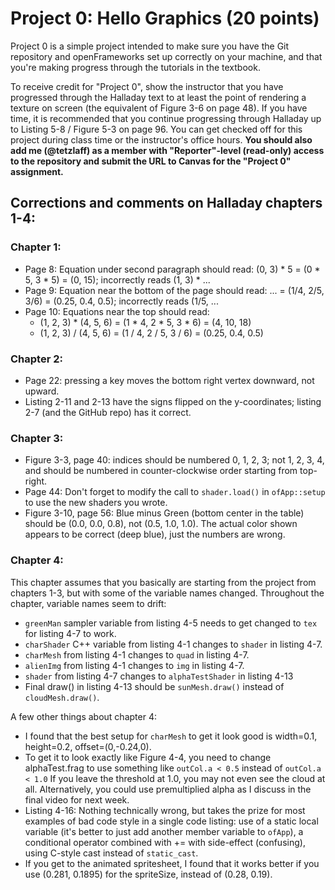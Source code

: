 # Project 0: Hello Graphics (20 points)

Project 0 is a simple project intended to make sure you have the Git repository and openFrameworks set up correctly on your machine, and that you're making progress through the tutorials in the textbook.

To receive credit for "Project 0", show the instructor that you have progressed through the Halladay text to at least the point of rendering a texture on screen (the equivalent of Figure 3-6 on page 48).  If you have time, it is recommended that you continue progressing through Halladay up to Listing 5-8 / Figure 5-3 on page 96.  You can get checked off for this project during class time or the instructor's office hours.  **You should also add me (@tetzlaff) as a member with "Reporter"-level (read-only) access to the repository and submit the URL to Canvas for the "Project 0" assignment.**

## Corrections and comments on Halladay chapters 1-4:

### Chapter 1:
* Page 8: Equation under second paragraph should read: (0, 3) * 5 = (0 * 5, 3 * 5) = (0, 15); incorrectly reads (1, 3) * ...
* Page 9: Equation near the bottom of the page should read: ... = (1/4, 2/5, 3/6) = (0.25, 0.4, 0.5); incorrectly reads (1/5, ...
* Page 10: Equations near the top should read: 
    * (1, 2, 3) * (4, 5, 6) = (1 * 4, 2 * 5, 3 * 6) = (4, 10, 18)
    * (1, 2, 3) / (4, 5, 6) = (1 / 4, 2 / 5, 3 / 6) = (0.25, 0.4, 0.5)

### Chapter 2:
* Page 22: pressing a key moves the bottom right vertex downward, not upward.
* Listing 2-11 and 2-13 have the signs flipped on the y-coordinates; listing 2-7 (and the GitHub repo) has it correct.

### Chapter 3:
* Figure 3-3, page 40: indices should be numbered 0, 1, 2, 3; not 1, 2, 3, 4, and should be numbered in counter-clockwise order starting from top-right.
* Page 44: Don't forget to modify the call to ```shader.load()``` in ```ofApp::setup``` to use the new shaders you wrote.
* Figure 3-10, page 56: Blue minus Green (bottom center in the table) should be (0.0, 0.0, 0.8), not (0.5, 1.0, 1.0).  The actual color shown appears to be correct (deep blue), just the numbers are wrong.

### Chapter 4:
This chapter assumes that you basically are starting from the project from chapters 1-3, but with some of the variable names changed.  Throughout the chapter, variable names seem to drift:
* ```greenMan``` sampler variable from listing 4-5 needs to get changed to ```tex``` for listing 4-7 to work.
* ```charShader``` C++ variable from listing 4-1 changes to ```shader``` in listing 4-7.
* ```charMesh``` from listing 4-1 changes to ```quad``` in listing 4-7.
* ```alienImg``` from listing 4-1 changes to ```img``` in listing 4-7.
* ```shader``` from listing 4-7 changes to ```alphaTestShader``` in listing 4-13
* Final draw() in listing 4-13 should be ```sunMesh.draw()``` instead of ```cloudMesh.draw()```. 

A few other things about chapter 4:

* I found that the best setup for ```charMesh``` to get it look good is width=0.1, height=0.2, offset=(0,-0.24,0).
* To get it to look exactly like Figure 4-4, you need to change alphaTest.frag to use something like ```outCol.a < 0.5``` instead of ```outCol.a < 1.0```  If you leave the threshold at 1.0, you may not even see the cloud at all.  Alternatively, you could use premultiplied alpha as I discuss in the final video for next week.
* Listing 4-16: Nothing technically wrong, but takes the prize for most examples of bad code style in a single code listing: use of a static local variable (it's better to just add another member variable to ```ofApp```), a conditional operator combined with += with side-effect (confusing), using C-style cast instead of ```static_cast```.
* If you get to the animated spritesheet, I found that it works better if you use (0.281, 0.1895) for the spriteSize, instead of (0.28, 0.19).
